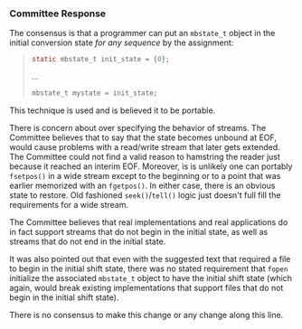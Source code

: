 ### Committee Response

The consensus is that a programmer can put an `mbstate_t` object in the initial
conversion state *for any sequence* by the assignment:

> ```c
> static mbstate_t init_state = {0};
> ```
>
> *...*
>
> ```c
> mbstate_t mystate = init_state;
> ```

This technique is used and is believed it to be portable.

There is concern about over specifying the behavior of streams. The Committee
believes that to say that the state becomes unbound at EOF, would cause problems
with a read/write stream that later gets extended. The Committee could not find
a valid reason to hamstring the reader just because it reached an interim EOF.
Moreover, is is unlikely one can portably `fsetpos()` in a wide stream except to
the beginning or to a point that was earlier memorized with an `fgetpos()`. In
either case, there is an obvious state to restore. Old fashioned
`seek()`/`tell()` logic just doesn't full fill the requirements for a wide
stream.

The Committee believes that real implementations and real applications do in
fact support streams that do not begin in the initial state, as well as streams
that do not end in the initial state.

It was also pointed out that even with the suggested text that required a file
to begin in the initial shift state, there was no stated requirement that
`fopen` initialize the associated `mbstate_t` object to have the initial shift
state (which again, would break existing implementations that support files that
do not begin in the initial shift state).

There is no consensus to make this change or any change along this line.
